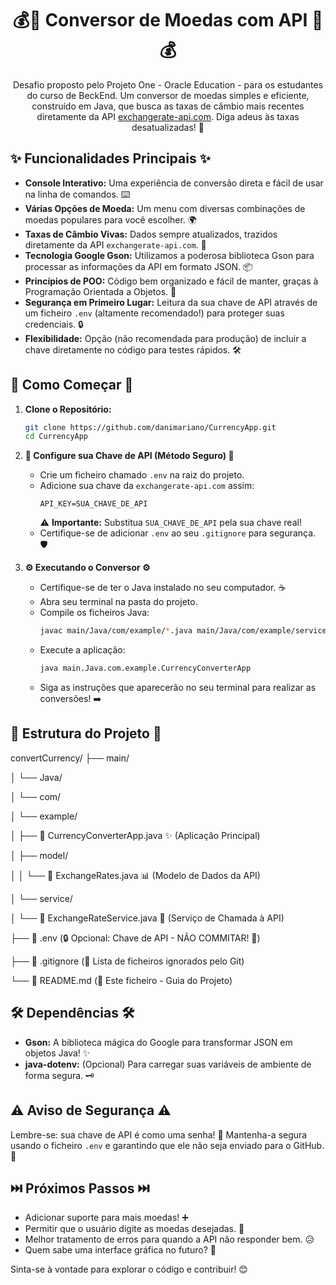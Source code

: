 <h1 align="center">💰🔄 Conversor de Moedas com API 🔄💰</h1>

<p align="center">
  Desafio proposto pelo Projeto One - Oracle  Education - para os estudantes do curso de BeckEnd.
  Um conversor de moedas simples e eficiente, construído em Java, que busca as taxas de câmbio mais recentes diretamente da API <a href="https://www.exchangerate-api.com/" target="_blank">exchangerate-api.com</a>. Diga adeus às taxas desatualizadas! 👋
</p>

## ✨ Funcionalidades Principais ✨

* **Console Interativo:** Uma experiência de conversão direta e fácil de usar na linha de comandos. ⌨️
* **Várias Opções de Moeda:** Um menu com diversas combinações de moedas populares para você escolher. 🌍
* **Taxas de Câmbio Vivas:** Dados sempre atualizados, trazidos diretamente da API `exchangerate-api.com`. 🚀
* **Tecnologia Google Gson:** Utilizamos a poderosa biblioteca Gson para processar as informações da API em formato JSON. 📦
* **Princípios de POO:** Código bem organizado e fácil de manter, graças à Programação Orientada a Objetos. 🧱
* **Segurança em Primeiro Lugar:** Leitura da sua chave de API através de um ficheiro `.env` (altamente recomendado!) para proteger suas credenciais. 🔒
* **Flexibilidade:** Opção (não recomendada para produção) de incluir a chave diretamente no código para testes rápidos. 🛠️

## 🚀 Como Começar 🚀

1.  **Clone o Repositório:**
    ```bash
    git clone https://github.com/danimariano/CurrencyApp.git
    cd CurrencyApp
    ```

2.  **🔑 Configure sua Chave de API (Método Seguro) 🔑**
    * Crie um ficheiro chamado `.env` na raiz do projeto.
    * Adicione sua chave da `exchangerate-api.com` assim:
        ```
        API_KEY=SUA_CHAVE_DE_API
        ```
        ⚠️ **Importante:** Substitua `SUA_CHAVE_DE_API` pela sua chave real!
    * Certifique-se de adicionar `.env` ao seu `.gitignore` para segurança. 🛡️

3.  **⚙️ Executando o Conversor ⚙️**
    * Certifique-se de ter o Java instalado no seu computador. ☕
    * Abra seu terminal na pasta do projeto.
    * Compile os ficheiros Java:
        ```bash
        javac main/Java/com/example/*.java main/Java/com/example/service/*.java main/Java/com/example/model/*.java
        ```
    * Execute a aplicação:
        ```bash
        java main.Java.com.example.CurrencyConverterApp
        ```
    * Siga as instruções que aparecerão no seu terminal para realizar as conversões! ➡️
      


## 📂 Estrutura do Projeto 📂
convertCurrency/
├── main/

│   └── Java/

│       └── com/

│           └── example/

│               ├── 📄 CurrencyConverterApp.java ✨ (Aplicação Principal)

│               ├── model/

│               │   └── 📄 ExchangeRates.java 📊 (Modelo de Dados da API)

│               └── service/

│                   └── 📄 ExchangeRateService.java 📡 (Serviço de Chamada à API)

├── 🔑 .env (🔒 Opcional: Chave de API - NÃO COMMITAR! 🚫)

├── 📜 .gitignore (📝 Lista de ficheiros ignorados pelo Git)

└── 📄 README.md (📖 Este ficheiro - Guia do Projeto)

## 🛠️ Dependências 🛠️

* **Gson:** A biblioteca mágica do Google para transformar JSON em objetos Java! ✨
* **java-dotenv:** (Opcional) Para carregar suas variáveis de ambiente de forma segura. 🗝️

## ⚠️ Aviso de Segurança ⚠️

Lembre-se: sua chave de API é como uma senha! 🔑 Mantenha-a segura usando o ficheiro `.env` e garantindo que ele não seja enviado para o GitHub. 🚫

## ⏭️ Próximos Passos ⏭️

* Adicionar suporte para mais moedas! ➕
* Permitir que o usuário digite as moedas desejadas. 🤔
* Melhor tratamento de erros para quando a API não responder bem. 😥
* Quem sabe uma interface gráfica no futuro? 🤩

Sinta-se à vontade para explorar o código e contribuir! 😊

